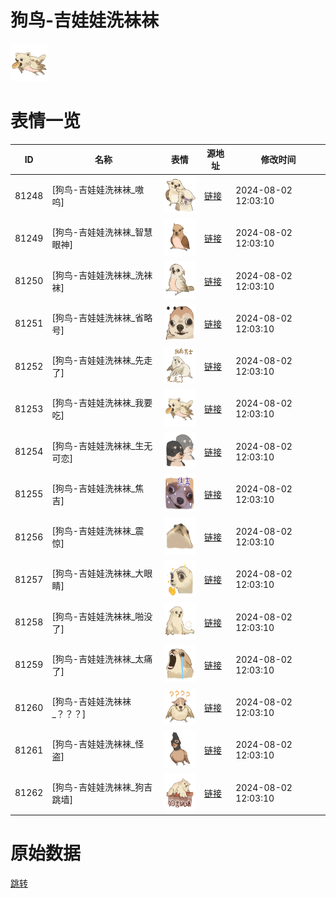 # 狗鸟-吉娃娃洗袜袜

<img src="./cover.png" height="60" alt="cover" />

# 表情一览

|ID|名称|表情|源地址|修改时间|
|----|----|----|----|----|
|81248|[狗鸟-吉娃娃洗袜袜_嗷呜]|<img src="./pic/081248_%5B狗鸟-吉娃娃洗袜袜_嗷呜%5D.png" height="60" alt="嗷呜"/>|[链接](https://i0.hdslb.com/bfs/garb/f8dcc6bfa60637d0a1f117d0edbf99381a6994c5.png)|2024-08-02 12:03:10|
|81249|[狗鸟-吉娃娃洗袜袜_智慧眼神]|<img src="./pic/081249_%5B狗鸟-吉娃娃洗袜袜_智慧眼神%5D.png" height="60" alt="智慧眼神"/>|[链接](https://i0.hdslb.com/bfs/garb/4963dd75d2fa79e87a8fbe16f0f89703c5760b3b.png)|2024-08-02 12:03:10|
|81250|[狗鸟-吉娃娃洗袜袜_洗袜袜]|<img src="./pic/081250_%5B狗鸟-吉娃娃洗袜袜_洗袜袜%5D.png" height="60" alt="洗袜袜"/>|[链接](https://i0.hdslb.com/bfs/garb/b986361122029b3d656d3421d8a5ad0ce84a959d.png)|2024-08-02 12:03:10|
|81251|[狗鸟-吉娃娃洗袜袜_省略号]|<img src="./pic/081251_%5B狗鸟-吉娃娃洗袜袜_省略号%5D.png" height="60" alt="省略号"/>|[链接](https://i0.hdslb.com/bfs/garb/8281c67fe2bef7884d5f5fbc03c4cb8828dcb2a7.png)|2024-08-02 12:03:10|
|81252|[狗鸟-吉娃娃洗袜袜_先走了]|<img src="./pic/081252_%5B狗鸟-吉娃娃洗袜袜_先走了%5D.png" height="60" alt="先走了"/>|[链接](https://i0.hdslb.com/bfs/garb/3fac1858892e14741151105944e9dfc11df7834a.png)|2024-08-02 12:03:10|
|81253|[狗鸟-吉娃娃洗袜袜_我要吃]|<img src="./pic/081253_%5B狗鸟-吉娃娃洗袜袜_我要吃%5D.png" height="60" alt="我要吃"/>|[链接](https://i0.hdslb.com/bfs/garb/aa684574f8918d05aa002ad61b70891a5c5507f6.png)|2024-08-02 12:03:10|
|81254|[狗鸟-吉娃娃洗袜袜_生无可恋]|<img src="./pic/081254_%5B狗鸟-吉娃娃洗袜袜_生无可恋%5D.png" height="60" alt="生无可恋"/>|[链接](https://i0.hdslb.com/bfs/garb/cc3ec46c72dcf5dc37f8176082ddeac8703f6462.png)|2024-08-02 12:03:10|
|81255|[狗鸟-吉娃娃洗袜袜_焦吉]|<img src="./pic/081255_%5B狗鸟-吉娃娃洗袜袜_焦吉%5D.png" height="60" alt="焦吉"/>|[链接](https://i0.hdslb.com/bfs/garb/0d883921101f9376cc20995bd65385ef1e47a01c.png)|2024-08-02 12:03:10|
|81256|[狗鸟-吉娃娃洗袜袜_震惊]|<img src="./pic/081256_%5B狗鸟-吉娃娃洗袜袜_震惊%5D.png" height="60" alt="震惊"/>|[链接](https://i0.hdslb.com/bfs/garb/81328ac2f52f5c5f05b34c719ccc63adc6c47e91.png)|2024-08-02 12:03:10|
|81257|[狗鸟-吉娃娃洗袜袜_大眼睛]|<img src="./pic/081257_%5B狗鸟-吉娃娃洗袜袜_大眼睛%5D.png" height="60" alt="大眼睛"/>|[链接](https://i0.hdslb.com/bfs/garb/ca2a604f97afcade1bb3eae506a87653e13530b2.png)|2024-08-02 12:03:10|
|81258|[狗鸟-吉娃娃洗袜袜_啪没了]|<img src="./pic/081258_%5B狗鸟-吉娃娃洗袜袜_啪没了%5D.png" height="60" alt="啪没了"/>|[链接](https://i0.hdslb.com/bfs/garb/18efbc5ea24890e942f8b20c628fb8be742d7c82.png)|2024-08-02 12:03:10|
|81259|[狗鸟-吉娃娃洗袜袜_太痛了]|<img src="./pic/081259_%5B狗鸟-吉娃娃洗袜袜_太痛了%5D.png" height="60" alt="太痛了"/>|[链接](https://i0.hdslb.com/bfs/garb/9e2008114fad67a102ad85ba6acebf63acaa2789.png)|2024-08-02 12:03:10|
|81260|[狗鸟-吉娃娃洗袜袜_？？？]|<img src="./pic/081260_%5B狗鸟-吉娃娃洗袜袜_？？？%5D.png" height="60" alt="？？？"/>|[链接](https://i0.hdslb.com/bfs/garb/e877db3c817bc70fe47724716b7ccb1bcbb84b23.png)|2024-08-02 12:03:10|
|81261|[狗鸟-吉娃娃洗袜袜_怪盗]|<img src="./pic/081261_%5B狗鸟-吉娃娃洗袜袜_怪盗%5D.png" height="60" alt="怪盗"/>|[链接](https://i0.hdslb.com/bfs/garb/713faa54a1c4ce5e9fd236401d50b5f61cb166a1.png)|2024-08-02 12:03:10|
|81262|[狗鸟-吉娃娃洗袜袜_狗吉跳墙]|<img src="./pic/081262_%5B狗鸟-吉娃娃洗袜袜_狗吉跳墙%5D.png" height="60" alt="狗吉跳墙"/>|[链接](https://i0.hdslb.com/bfs/garb/a6acbdab70bf8eab1e454f8b7a6f86f1b0ac2f77.png)|2024-08-02 12:03:10|

# 原始数据

[跳转](./raw.json)

